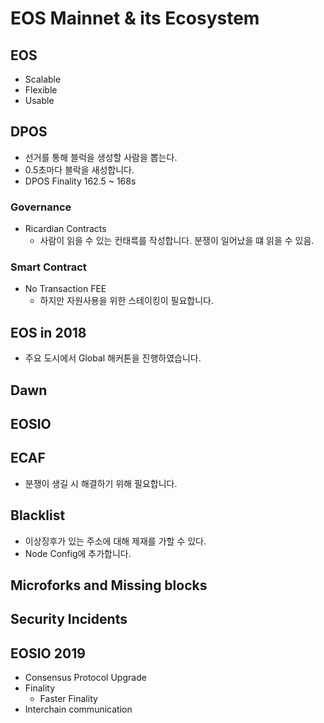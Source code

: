 # EOS Mainnet & its Ecosystem

## EOS

* Scalable
* Flexible
* Usable

## DPOS

* 선거를 통해 블럭을 생성할 사람을 뽑는다.
* 0.5초마다 블락을 새성합니다.
* DPOS Finality 162.5 ~ 168s


### Governance

* Ricardian Contracts
  * 사람이 읽을 수 있는 컨태륵를 작성합니다. 분쟁이 일어났을 떄 읽을 수 있음.

### Smart Contract

* No Transaction FEE
  * 하지만 자원사용을 위한 스테이킹이 필요합니다.


## EOS in 2018

* 주요 도시에서 Global 해커톤을 진행하였습니다.

## Dawn
## EOSIO
## ECAF

* 분쟁이 생길 시 해결하기 위해 필요합니다.

## Blacklist

* 이상징후가 있는 주소에 대해 제재를 가할 수 있다.
* Node Config에 추가합니다.

## Microforks and Missing blocks

## Security Incidents

## EOSIO 2019

* Consensus Protocol Upgrade
* Finality
  * Faster Finality
* Interchain communication

